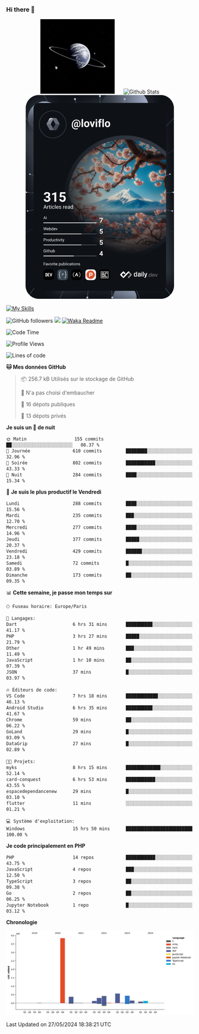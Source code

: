 ### Hi there 👋

<p align="center">
  <img src="https://github.com/Loviflo/Loviflo/blob/main/img/portrait.jpg" alt="Loviflo" height="200" style="margin-right: 20px"/>
  <img src="https://github-readme-stats.vercel.app/api?username=Loviflo&show_icons=true&theme=graywhite" alt="Github Stats" />
  <a href="https://app.daily.dev/loviflo"><img src="https://github.com/loviflo/loviflo/blob/main/devcard.svg" width="400" alt="Loviflo's Dev Card"/></a>
</p>

[![My Skills](https://skillicons.dev/icons?i=php,laravel,symfony,dotnet,cs,nodejs,mysql,postgres,js,ts,html,css,sass,angular,react,electron,docker,webpack,vscode,figma,git,github,gitlab,nginx,postman&perline=5)](https://skillicons.dev)

![GitHub followers](https://img.shields.io/github/followers/Loviflo?label=Follow&style=social)
![](https://visitor-badge.glitch.me/badge?page_id=Loviflo.Loviflo)
[![Waka Readme](https://github.com/Loviflo/Loviflo/actions/workflows/update-stats.yml/badge.svg)](https://github.com/Loviflo/Loviflo/actions/workflows/update-stats.yml)

<!--START_SECTION:waka-->
![Code Time](http://img.shields.io/badge/Code%20Time-2%2C113%20hrs-blue)

![Profile Views](http://img.shields.io/badge/Vues%20du%20profil-1-blue)

![Lines of code](https://img.shields.io/badge/Depuis%20Hello%20World%2C%20j%27ai%20%C3%A9crit-6.4%20million%20Lignes%20de%20code-blue)

**🐱 Mes données GitHub** 

> 📦 256.7 kB Utilisés sur le stockage de GitHub 
 > 
> 🚫 N'a pas choisi d'embaucher
 > 
> 📜 16 dépots publiques 
 > 
> 🔑 13 dépots privés 
 > 
**Je suis un 🦉 de nuit** 

```text
🌞 Matin                  155 commits         ██░░░░░░░░░░░░░░░░░░░░░░░   08.37 % 
🌆 Journée                610 commits         ████████░░░░░░░░░░░░░░░░░   32.96 % 
🌃 Soirée                 802 commits         ███████████░░░░░░░░░░░░░░   43.33 % 
🌙 Nuit                   284 commits         ████░░░░░░░░░░░░░░░░░░░░░   15.34 % 
```
📅 **Je suis le plus productif le Vendredi** 

```text
Lundi                    288 commits         ████░░░░░░░░░░░░░░░░░░░░░   15.56 % 
Mardi                    235 commits         ███░░░░░░░░░░░░░░░░░░░░░░   12.70 % 
Mercredi                 277 commits         ████░░░░░░░░░░░░░░░░░░░░░   14.96 % 
Jeudi                    377 commits         █████░░░░░░░░░░░░░░░░░░░░   20.37 % 
Vendredi                 429 commits         ██████░░░░░░░░░░░░░░░░░░░   23.18 % 
Samedi                   72 commits          █░░░░░░░░░░░░░░░░░░░░░░░░   03.89 % 
Dimanche                 173 commits         ██░░░░░░░░░░░░░░░░░░░░░░░   09.35 % 
```


📊 **Cette semaine, je passe mon temps sur** 

```text
🕑︎ Fuseau horaire: Europe/Paris

💬 Langages: 
Dart                     6 hrs 31 mins       ██████████░░░░░░░░░░░░░░░   41.17 % 
PHP                      3 hrs 27 mins       █████░░░░░░░░░░░░░░░░░░░░   21.79 % 
Other                    1 hr 49 mins        ███░░░░░░░░░░░░░░░░░░░░░░   11.49 % 
JavaScript               1 hr 10 mins        ██░░░░░░░░░░░░░░░░░░░░░░░   07.39 % 
JSON                     37 mins             █░░░░░░░░░░░░░░░░░░░░░░░░   03.97 % 

🔥 Éditeurs de code: 
VS Code                  7 hrs 18 mins       ████████████░░░░░░░░░░░░░   46.13 % 
Android Studio           6 hrs 35 mins       ██████████░░░░░░░░░░░░░░░   41.67 % 
Chrome                   59 mins             ██░░░░░░░░░░░░░░░░░░░░░░░   06.22 % 
GoLand                   29 mins             █░░░░░░░░░░░░░░░░░░░░░░░░   03.09 % 
DataGrip                 27 mins             █░░░░░░░░░░░░░░░░░░░░░░░░   02.89 % 

🐱‍💻 Projets: 
myks                     8 hrs 15 mins       █████████████░░░░░░░░░░░░   52.14 % 
card-conquest            6 hrs 53 mins       ███████████░░░░░░░░░░░░░░   43.55 % 
espacedependancenew      29 mins             █░░░░░░░░░░░░░░░░░░░░░░░░   03.10 % 
flutter                  11 mins             ░░░░░░░░░░░░░░░░░░░░░░░░░   01.21 % 

💻 Système d'exploitation: 
Windows                  15 hrs 50 mins      █████████████████████████   100.00 % 
```

**Je code principalement en PHP** 

```text
PHP                      14 repos            ███████████░░░░░░░░░░░░░░   43.75 % 
JavaScript               4 repos             ███░░░░░░░░░░░░░░░░░░░░░░   12.50 % 
TypeScript               3 repos             ██░░░░░░░░░░░░░░░░░░░░░░░   09.38 % 
Go                       2 repos             ██░░░░░░░░░░░░░░░░░░░░░░░   06.25 % 
Jupyter Notebook         1 repo              █░░░░░░░░░░░░░░░░░░░░░░░░   03.12 % 
```



**Chronologie**

![Lines of Code chart](https://raw.githubusercontent.com/Loviflo/Loviflo/main/assets/bar_graph.png)


 Last Updated on 27/05/2024 18:38:21 UTC
<!--END_SECTION:waka-->
